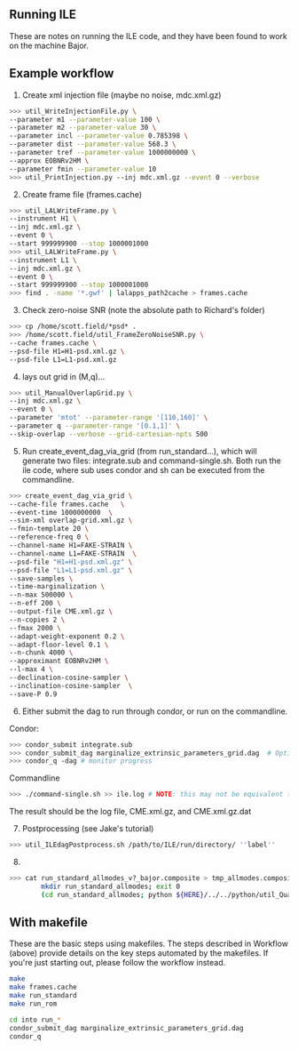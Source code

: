 ## Running ILE

These are notes on running the ILE code, and they have been found to work on the machine Bajor.

## Example workflow

1. Create xml injection file (maybe no noise, mdc.xml.gz)

``` bash
>>> util_WriteInjectionFile.py \
--parameter m1 --parameter-value 100 \
--parameter m2 --parameter-value 30 \
--parameter incl --parameter-value 0.785398 \
--parameter dist --parameter-value 568.3 \
--parameter tref --parameter-value 1000000000 \
--approx EOBNRv2HM \
--parameter fmin --parameter-value 10
>>> util_PrintInjection.py --inj mdc.xml.gz --event 0 --verbose
```

2. Create frame file (frames.cache)

```bash
>>> util_LALWriteFrame.py \
--instrument H1 \
--inj mdc.xml.gz \
--event 0 \
--start 999999900 --stop 1000001000
>>> util_LALWriteFrame.py \
--instrument L1 \
--inj mdc.xml.gz \
--event 0 \
--start 999999900 --stop 1000001000
>>> find . -name '*.gwf' | lalapps_path2cache > frames.cache
```

3. Check zero-noise SNR (note the absolute path to Richard's folder)

```bash
>>> cp /home/scott.field/*psd* .
>>> /home/scott.field/util_FrameZeroNoiseSNR.py \
--cache frames.cache \
--psd-file H1=H1-psd.xml.gz \
--psd-file L1=L1-psd.xml.gz
```

4. lays out grid in (M,q)...

```bash
>>> util_ManualOverlapGrid.py \
--inj mdc.xml.gz \
--event 0 \
--parameter 'mtot' --parameter-range '[110,160]' \
--parameter q --parameter-range '[0.1,1]' \
--skip-overlap --verbose --grid-cartesian-npts 500
```

5. Run create_event_dag_via_grid (from run_standard...), which will generate two files: integrate.sub and command-single.sh. Both run the ile code, where sub uses condor and sh can be executed from the commandline. 

```bash
>>> create_event_dag_via_grid \
--cache-file frames.cache   \
--event-time 1000000000  \
--sim-xml overlap-grid.xml.gz \
--fmin-template 20 \
--reference-freq 0 \
--channel-name H1=FAKE-STRAIN \
--channel-name L1=FAKE-STRAIN  \
--psd-file "H1=H1-psd.xml.gz" \
--psd-file "L1=L1-psd.xml.gz" \
--save-samples \
--time-marginalization \
--n-max 500000 \
--n-eff 200 \
--output-file CME.xml.gz \
--n-copies 2 \
--fmax 2000 \
--adapt-weight-exponent 0.2 \
--adapt-floor-level 0.1 \
--n-chunk 4000 \
--approximant EOBNRv2HM \
--l-max 4 \
--declination-cosine-sampler \
--inclination-cosine-sampler  \
--save-P 0.9
```

6. Either submit the dag to run through condor, or run on the commandline.

Condor:

```bash
>>> condor_submit integrate.sub
>>> condor_submit_dag marginalize_extrinsic_parameters_grid.dag  # Option 2 -- if you have a dag file 
>>> condor_q -dag # monitor progress
```

Commandline

```bash
>>> ./command-single.sh >> ile.log # NOTE: this may not be equivalent to integrate.sh; could result in errors in next step
```

The result should be the log file, CME.xml.gz, and CME.xml.gz.dat

7. Postprocessing (see Jake's tutorial)

```bash
>>> util_ILEdagPostprocess.sh /path/to/ILE/run/directory/ ''label''
```

8. 

```bash
>>> cat run_standard_allmodes_v?_bajor.composite > tmp_allmodes.composite  # joined !
        mkdir run_standard_allmodes; exit 0
        (cd run_standard_allmodes; python ${HERE}/../../python/util_QuadraticMassPosterior.py --inj-file ../mdc.xml.gz --fname ../tmp_allmodes.composite   --coordinates-M-q --n-max 3e6 --n-eff 3000) #   --fit-method gp )
```

## With makefile

These are the basic steps using makefiles. The steps described in Workflow (above) provide details on the key steps automated by the makefiles. If you're just starting out, please follow the workflow instead. 

```bash
make 
make frames.cache
make run_standard
make run_rom

cd into run_*
condor_submit_dag marginalize_extrinsic_parameters_grid.dag
condor_q
```
